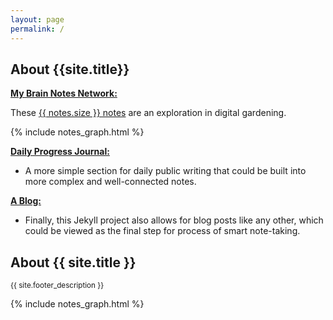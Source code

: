 ```yaml
---
layout: page
permalink: /
---
```


## About {{site.title}}


[**My Brain Notes Network:**](/notes)

<div class="grid-element">
    <p>
	    These <a class="internal-link" href="/notes">{{ notes.size }} notes</a> are an exploration in digital gardening.
    </p>
    {% include notes_graph.html %}
</div>

[**Daily Progress Journal:**](/journals)
   - A more simple section for daily public writing that could be built into more complex and well-connected notes.

[**A Blog:**](/posts)
   - Finally, this Jekyll project also allows for blog posts like any other, which could be viewed as the final step for process of smart note-taking.



<div class="col-sm-6 mt-sm-0 my-3">
    <h2 class="text-uppercase text-center">About {{ site.title }}</h2>
    <p class="text-justify text-white mx-3"><small>{{ site.footer_description }}</small></p>
</div>
<div class="col-sm-3 col-6 mb-sm-0 mb-1">
    {% include notes_graph.html %}
</div>